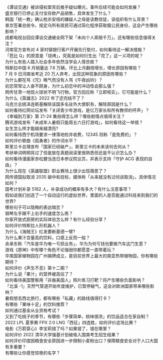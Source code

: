 《谭谈交通》被诉侵权案背后推手疑似曝光，事件后续可能会如何发展？  
盛京银行已停止支付宝存款产品销售，具体发生了什么？  
韩国「统一教」确认枪杀安倍的嫌疑人之母是该教信徒，该组织有什么背景？  
普京签署总统令，规定乌所有居民可通过简化程序获取俄公民身份，这会产生哪些影响？  
成都电视台回应谭谈交通被全网下架「未向个人索赔千万」，还有哪些信息值得关注？  
河南官方宣布对 4 家村镇银行客户开展先行垫付，如何看待这一解决措施？  
「芭比 Q」的原意是「烧烤」，究竟是如何衍生出「完了」这一义项的呢？  
为什么有些人踏入社会多年依然没学会人情世故？  
特斯拉中国 6 月销量达 7.8 万辆，环比上月翻倍增长，增长原因有哪些？  
7 月 9 日河南省考近 20 万人弃考，出现这种现象的原因有哪些？  
为什么都在骂《咒》晦气而没有人骂《午夜凶铃》？  
初恋常常让人奋不顾身，为什么初恋中的冲动性会那么强？  
网传甘肃一地现火球状不明飞行物，官方回应称「立即核实」，它可能是什么？  
为什么《英雄志》2022 年了还完结不了？  
乌克兰总统泽连斯基解除该国多名驻外大使职务，解除原因是什么？  
如何看待红网论坛发布「关闭青少年游戏，是亿万家长和所有教师的呼声」？  
《幸福到万家》第 21-24 集拍得怎么样？哪些剧情点值得关注？  
腾讯游戏发布「未成年人暑假只能周五六日打游戏」，如何看待这一举措？  
女生怎么样才能越来越漂亮?  
如何看待西宁机场要求一律落地检并收费，12345 则称「是免费的」？  
如何评价歌曲《孤勇者》的作词水平？  
斯里兰卡总理宣布「国家已经破产」，斯里兰卡的未来该何去何从？  
考研单词明明背过了但是放在真题阅读里很熟悉但还是不认识怎么办？  
如何看待漫画家赤松健当选日本参议院议员，并表示支持「守护 ACG 表现的自由」？  
为什么现在《英雄联盟》职业赛场上很少出现薇恩了？  
网传德国拟取消 2035 碳中和目标，媒体称「从来就没有过何谈取消」，具体情况如何？  
国考计划补录 5182 人，补录成功的概率有多大？有什么注意事项？  
假如说我们创造了一个自动运行的虚拟世界，里面的人是否能通过科技来到我们的世界?  
哪些句子可以隐晦的表达暗恋？  
钢琴左手跟不上右手的速度怎么练？  
你家开放式厨房的实际体验怎么样？有什么经验分享？  
如何评价特斯拉人形机器人？  
为什么《海贼王》红发要断基德一臂?  
为什么果汁含量高的饮料，口感上反而一般？  
余承东称「汽车是华为唯一亏损业务」，华为为何亏钱也要做汽车这门生意？  
游戏《原神》中有哪个角色不论强弱你都愿意一直带着玩？  
华南国家植物园在广州揭牌成立，是目前世界上最大的南亚热带植物园，你有哪些期待？  
如何评价《声生不息》第十二期？  
为什么说「果汁」的营养被高估了？  
如何看待美国警察用「非裔美国人」照片练习打靶？将产生哪些负面影响？  
「北溪 -1」天然气管道开始年度维护，已暂停输气，这会对欧洲国家带来哪些影响？  
暑假想去西北旅行，都有哪些「私藏」的路线值得打卡？  
有哪些「果味十足」的饮料推荐？  
如何通过基金从业资格考试？  
又到了吃桃子的季节，有哪些「步骤简单，桃味很浓」的饮品适合在家自制？  
2022 LPL 夏季赛 FPX 2:0 LNG「西征」四连胜，如何评价这场比赛？  
电影《万箭穿心》李宝莉错了吗？如果错了，错在哪里？  
如何评价 2022 清华大学强基计划破格入围类考生招生结果？  
如何评价印度因粮食安全原因进一步限制小麦粉出口？保障粮食安全对于人口大国有多重要？  
有哪些让你感觉惊艳的名字？  
